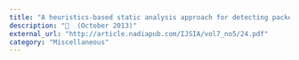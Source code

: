 ```yaml
---
title: "A heuristics-based static analysis approach for detecting packed PE binaries"
description: "📰  (October 2013)"
external_url: "http://article.nadiapub.com/IJSIA/vol7_no5/24.pdf"
category: "Miscellaneous"
---
```

